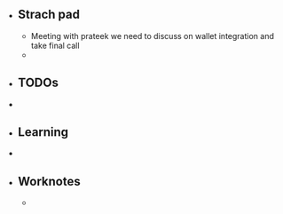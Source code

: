 - ## Strach pad
	- Meeting with prateek we need to discuss on wallet integration and take final call
	-
- ## TODOs
-
- ## Learning
-
- ## Worknotes
	-
